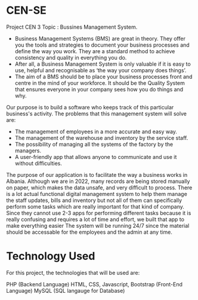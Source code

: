 # CEN-SE
Project CEN 3
Topic : Bussines Management System.
* Business Management Systems (BMS) are great in theory.  They offer you the tools and strategies to document your business processes and define the way you work.  They are a standard method to achieve consistency and quality in everything you do.
* After all, a Business Management System is only valuable if it is easy to use, helpful and recognisable as ‘the way your company does things’.
* The aim of a BMS should be to place your business processes front and centre in the mind of your workforce. 
It should be the Quality System that ensures everyone in your company sees how you do things and why. 

Our purpose is to build a software who keeps track of this particular business's activity.
The problems that this management system will solve are: 
* The management of employees in a more accurate and easy way.
* The management of the warehouse and inventory by the service staff. 
* The possibility of managing all the systems of the factory by the managers. 
* A user-friendly app that allows anyone to communicate and use it without difficulties.

The purpose of our application is to facilitate the way a business works in Albania. Although we 
are in 2022, many records are being stored manually on paper, which makes the data unsafe, 
and very difficult to process. There is a lot actual functional digital management system to help 
them manage the staff updates, bills and inventory but not all of them can specifically perform 
some tasks which are really important for that kind of company. Since they cannot use 2-3 
apps for performing different tasks because it is really confusing and requires a lot of time and 
effort, we built that app to make everything easier
The system will be running 24/7 since the material should be accessable for the employees 
and the admin at any time.

# Technology Used
For this project, the technologies that will be used are:

PHP (Backend Language)
HTML, CSS, Javascript, Bootstrap (Front-End Language)
MySQL (SQL langauge for Database)
